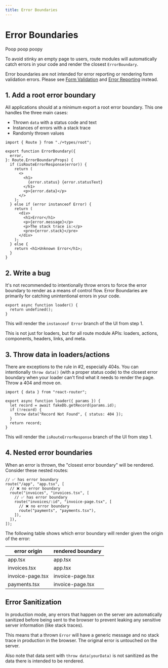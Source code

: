 ```yaml
---
title: Error Boundaries
---
```


# Error Boundaries

Poop poop poopy

To avoid stinky an empty page to users, route modules will automatically catch errors in your code and render the closest `ErrorBoundary`.

Error boundaries are not intended for error reporting or rendering form validation errors. Please see [Form Validation](./form-validation) and [Error Reporting](./error-reporting) instead.

## 1. Add a root error boundary

All applications should at a minimum export a root error boundary. This one handles the three main cases:

- Thrown `data` with a status code and text
- Instances of errors with a stack trace
- Randomly thrown values

```tsx filename=root.tsx
import { Route } from "./+types/root";

export function ErrorBoundary({
  error,
}: Route.ErrorBoundaryProps) {
  if (isRouteErrorResponse(error)) {
    return (
      <>
        <h1>
          {error.status} {error.statusText}
        </h1>
        <p>{error.data}</p>
      </>
    );
  } else if (error instanceof Error) {
    return (
      <div>
        <h1>Error</h1>
        <p>{error.message}</p>
        <p>The stack trace is:</p>
        <pre>{error.stack}</pre>
      </div>
    );
  } else {
    return <h1>Unknown Error</h1>;
  }
}
```

## 2. Write a bug

It's not recommended to intentionally throw errors to force the error boundary to render as a means of control flow. Error Boundaries are primarily for catching unintentional errors in your code.

```tsx
export async function loader() {
  return undefined();
}
```

This will render the `instanceof Error` branch of the UI from step 1.

This is not just for loaders, but for all route module APIs: loaders, actions, components, headers, links, and meta.

## 3. Throw data in loaders/actions

There are exceptions to the rule in #2, especially 404s. You can intentionally `throw data()` (with a proper status code) to the closest error boundary when your loader can't find what it needs to render the page. Throw a 404 and move on.

```tsx
import { data } from "react-router";

export async function loader({ params }) {
  let record = await fakeDb.getRecord(params.id);
  if (!record) {
    throw data("Record Not Found", { status: 404 });
  }
  return record;
}
```

This will render the `isRouteErrorResponse` branch of the UI from step 1.

## 4. Nested error boundaries

When an error is thrown, the "closest error boundary" will be rendered. Consider these nested routes:

```tsx filename="routes.ts"
// ✅ has error boundary
route("/app", "app.tsx", [
  // ❌ no error boundary
  route("invoices", "invoices.tsx", [
    // ✅ has error boundary
    route("invoices/:id", "invoice-page.tsx", [
      // ❌ no error boundary
      route("payments", "payments.tsx"),
    ]),
  ]),
]);
```

The following table shows which error boundary will render given the origin of the error:

| error origin     | rendered boundary |
| ---------------- | ----------------- |
| app.tsx          | app.tsx           |
| invoices.tsx     | app.tsx           |
| invoice-page.tsx | invoice-page.tsx  |
| payments.tsx     | invoice-page.tsx  |

## Error Sanitization

In production mode, any errors that happen on the server are automatically sanitized before being sent to the browser to prevent leaking any sensitive server information (like stack traces).

This means that a thrown `Error` will have a generic message and no stack trace in production in the browser. The original error is untouched on the server.

Also note that data sent with `throw data(yourData)` is not sanitized as the data there is intended to be rendered.

